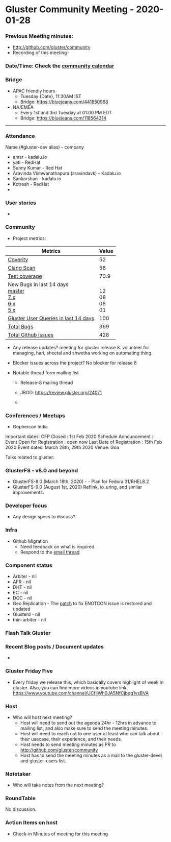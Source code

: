 # Gluster Community Meeting -  2020-01-28


### Previous Meeting minutes:

- http://github.com/gluster/community
- Recording of this meeting-

### Date/Time: Check the [community calendar](https://calendar.google.com/calendar/b/1?cid=dmViajVibDBrbnNiOWQwY205ZWg5cGJsaTRAZ3JvdXAuY2FsZW5kYXIuZ29vZ2xlLmNvbQ)

### Bridge 
* APAC friendly hours
  - Tuesday {Date}, 11:30AM IST
  - Bridge: https://bluejeans.com/441850968
* NA/EMEA
  - Every 1st and 3rd Tuesday at 01:00 PM EDT
  - Bridge: https://bluejeans.com/118564314


-------

### Attendance
Name (#gluster-dev alias) - company
* amar - kadalu.io
* yati - RedHat
* Sunny Kumar - Red Hat
* Aravinda Vishwanathapura (aravindavk) - Kadalu.io
* Sankarshan - kadalu.io
* Kotresh - RedHat
* 

### User stories
* 


### Community

* Project metrics:

|    Metrics                |   Value  |
| ------------------------- | -------- |
|[Coverity](https://scan.coverity.com/projects/gluster-glusterfs)  | 52  |
|[Clang Scan](https://build.gluster.org/job/clang-scan/lastBuild/) |   58  |
|[Test coverage](https://build.gluster.org/job/line-coverage/lastCompletedBuild/Line_20Coverage_20Report/)|    70.9 |
|New Bugs in last 14 days<br>[master](https://bugzilla.redhat.com/buglist.cgi?bug_status=NEW&bug_status=ASSIGNED&bug_status=POST&f1=creation_ts&o1=greaterthan&product=GlusterFS&query_format=advanced&v1=-14d&version=mainline)<br>[7.x](https://bugzilla.redhat.com/buglist.cgi?bug_status=NEW&bug_status=ASSIGNED&bug_status=POST&f1=creation_ts&list_id=10353290&o1=greaterthan&product=GlusterFS&query_format=advanced&v1=-14d&version=7)<br>[ 6.x](https://bugzilla.redhat.com/buglist.cgi?bug_status=NEW&bug_status=ASSIGNED&bug_status=POST&f1=creation_ts&o1=greaterthan&product=GlusterFS&query_format=advanced&v1=-14d&version=6)<br>[ 5.x](https://bugzilla.redhat.com/buglist.cgi?bug_status=NEW&bug_status=ASSIGNED&bug_status=POST&f1=creation_ts&o1=greaterthan&product=GlusterFS&query_format=advanced&v1=-14d&version=5)                |   <br> 12 <br> 08 <br> 08 <br>  01  |
|[Gluster User Queries in last 14 days](https://lists.gluster.org/pipermail/gluster-users/2020-January/thread.html)        |     100     |
|[Total Bugs](https://bugzilla.redhat.com/report.cgi?x_axis_field=bug_status&y_axis_field=component&z_axis_field=&no_redirect=1&query_format=report-table&short_desc_type=allwordssubstr&short_desc=&bug_status=__open__&longdesc_type=allwordssubstr&longdesc=&bug_file_loc_type=allwordssubstr&bug_file_loc=&status_whiteboard_type=allwordssubstr&status_whiteboard=&keywords_type=allwords&keywords=&deadlinefrom=&deadlineto=&bug_id=&bug_id_type=anyexact&votes=&votes_type=greaterthaneq&emailtype1=substring&email1=&emailtype2=substring&email2=&emailtype3=substring&email3=&chfieldvalue=&chfieldfrom=&chfieldto=Now&j_top=AND&f1=noop&o1=noop&v1=&format=table&action=wrap&product=GlusterFS)       |    369   |
|[Total Github issues](https://github.com/gluster/glusterfs/issues)       |    428  |


* Any release updates?
meeting for gluster release 8.
volunteer for managing, hari, sheetal and shwetha working on automating thing.

  
* Blocker issues across the project?
  No blocker for release 8

* Notable thread form mailing list
  - Release-8 mailing thread
    

  - JBOD: https://review.gluster.org/24071
  - 

     
  

### Conferences / Meetups

* Gophercon India

Important dates: 
CFP Closed : 1st Feb 2020
Schedule Announcement : 
Event Open for Registration : open now
Last Date of Registration : 15th Feb 2020
Event dates: March 28th, 29th 2020
Venue: Goa

Talks related to gluster:
    
        

### GlusterFS - v8.0 and beyond

  - GlusterFS-8.0 (March 18th, 2020) - <Open for discussion> - Plan for Fedora 31/RHEL8.2
  - GlusterFS-9.0 (August 1st, 2020) Reflink, io_uring, and similar improvements.


### Developer focus

* Any design specs to discuss?

### Infra

* Github Migration
  - Need feedback on what is required.
  - Respond to the [email thread](https://lists.gluster.org/pipermail/gluster-devel/2019-August/056541.html) 
  


### Component status
* Arbiter - nil
* AFR - nil
* DHT - nil
* EC - nil
* DOC - nil
* Geo Replication - The [patch](https://review.gluster.org/#/c/glusterfs/+/22001/) to fix ENOTCON issue is restored and updated
* Glusterd - nil
* thin-arbiter - nil

### Flash Talk Gluster


### Recent Blog posts / Document updates
* 


### Gluster Friday Five
* Every friday we release this, which basically covers highlight of week in gluster. Also, you can find more videos in youtube link.
  https://www.youtube.com/channel/UCfilWh0JA5NfCjbqq1vsBVA
  
  

### Host

* Who will host next meeting?
  - Host will need to send out the agenda 24hr - 12hrs in advance to mailing list, and also make sure to send the meeting minutes.
  - Host will need to reach out to one user at least who can talk about their usecase, their experience, and their needs.
  - Host needs to send meeting minutes as PR to http://github.com/gluster/community
  - Host has to send the meeting minutes as a mail to the gluster-devel and gluster-users list.
  

### Notetaker

* Who will take notes from the next meeting?
   

### RoundTable
No discussion.


### Action Items on host
* Check-in Minutes of meeting for this meeting

